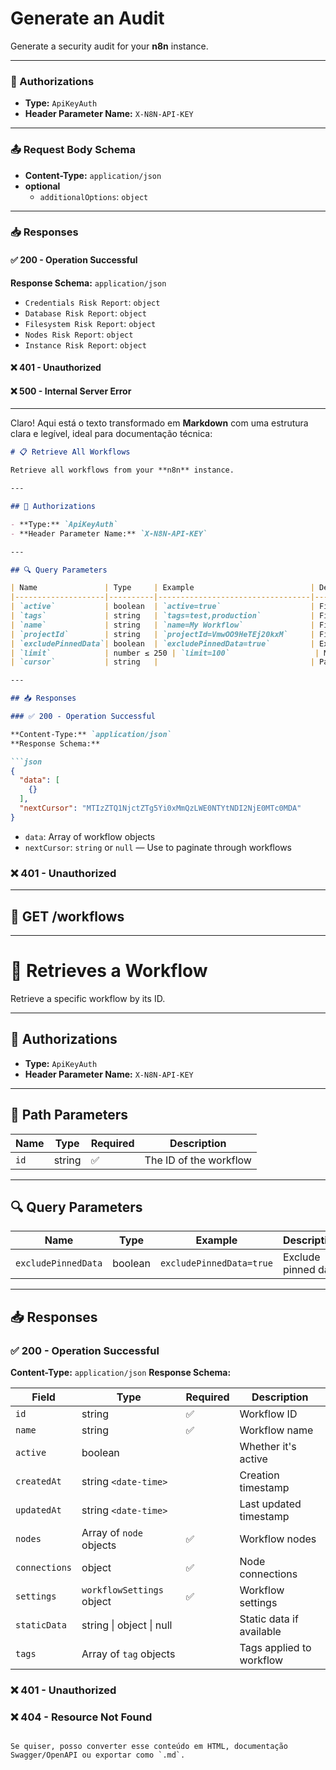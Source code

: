 # Generate an Audit

Generate a security audit for your **n8n** instance.

---

### 🔐 Authorizations

- **Type:** `ApiKeyAuth`  
- **Header Parameter Name:** `X-N8N-API-KEY`

---

### 📤 Request Body Schema

- **Content-Type:** `application/json`
- **optional**
  - `additionalOptions`: `object`

---

### 📥 Responses

#### ✅ 200 - Operation Successful

**Response Schema:** `application/json`

- `Credentials Risk Report`: `object`
- `Database Risk Report`: `object`
- `Filesystem Risk Report`: `object`
- `Nodes Risk Report`: `object`
- `Instance Risk Report`: `object`

#### ❌ 401 - Unauthorized

#### ❌ 500 - Internal Server Error


---------

Claro! Aqui está o texto transformado em **Markdown** com uma estrutura clara e legível, ideal para documentação técnica:

````markdown
# 📋 Retrieve All Workflows

Retrieve all workflows from your **n8n** instance.

---

## 🔐 Authorizations

- **Type:** `ApiKeyAuth`  
- **Header Parameter Name:** `X-N8N-API-KEY`

---

## 🔍 Query Parameters

| Name               | Type     | Example                          | Description                                      |
|--------------------|----------|----------------------------------|--------------------------------------------------|
| `active`           | boolean  | `active=true`                    | Filter by active status                          |
| `tags`             | string   | `tags=test,production`           | Filter by tags                                   |
| `name`             | string   | `name=My Workflow`               | Filter by name                                   |
| `projectId`        | string   | `projectId=VmwOO9HeTEj20kxM`     | Filter by project ID                             |
| `excludePinnedData`| boolean  | `excludePinnedData=true`         | Exclude pinned data                              |
| `limit`            | number ≤ 250 | `limit=100`                   | Max number of items to return (default: 100)     |
| `cursor`           | string   |                                  | Paginate using `nextCursor` from previous request|

---

## 📥 Responses

### ✅ 200 - Operation Successful

**Content-Type:** `application/json`  
**Response Schema:**

```json
{
  "data": [
    {}
  ],
  "nextCursor": "MTIzZTQ1NjctZTg5Yi0xMmQzLWE0NTYtNDI2NjE0MTc0MDA"
}
````

* `data`: Array of workflow objects
* `nextCursor`: `string` or `null` — Use to paginate through workflows

### ❌ 401 - Unauthorized

---

## 📄 GET /workflows

---

# 📄 Retrieves a Workflow

Retrieve a specific workflow by its ID.

---

## 🔐 Authorizations

* **Type:** `ApiKeyAuth`
* **Header Parameter Name:** `X-N8N-API-KEY`

---

## 📂 Path Parameters

| Name | Type   | Required | Description            |
| ---- | ------ | -------- | ---------------------- |
| `id` | string | ✅        | The ID of the workflow |

---

## 🔍 Query Parameters

| Name                | Type    | Example                  | Description         |
| ------------------- | ------- | ------------------------ | ------------------- |
| `excludePinnedData` | boolean | `excludePinnedData=true` | Exclude pinned data |

---

## 📥 Responses

### ✅ 200 - Operation Successful

**Content-Type:** `application/json`
**Response Schema:**

| Field         | Type                      | Required | Description              |
| ------------- | ------------------------- | -------- | ------------------------ |
| `id`          | string                    | ✅        | Workflow ID              |
| `name`        | string                    | ✅        | Workflow name            |
| `active`      | boolean                   |          | Whether it's active      |
| `createdAt`   | string `<date-time>`      |          | Creation timestamp       |
| `updatedAt`   | string `<date-time>`      |          | Last updated timestamp   |
| `nodes`       | Array of `node` objects   | ✅        | Workflow nodes           |
| `connections` | object                    | ✅        | Node connections         |
| `settings`    | `workflowSettings` object | ✅        | Workflow settings        |
| `staticData`  | string \| object \| null  |          | Static data if available |
| `tags`        | Array of `tag` objects    |          | Tags applied to workflow |

### ❌ 401 - Unauthorized

### ❌ 404 - Resource Not Found

```

Se quiser, posso converter esse conteúdo em HTML, documentação Swagger/OpenAPI ou exportar como `.md`.
```
